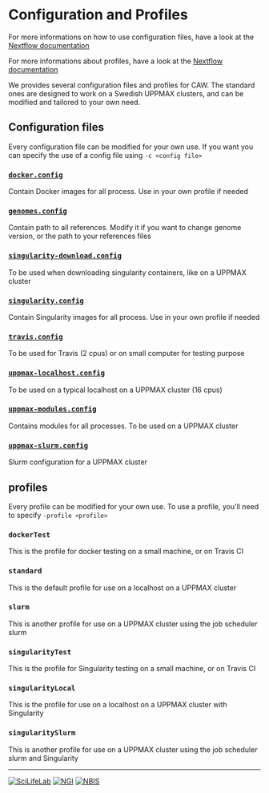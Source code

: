 # Configuration and Profiles

For more informations on how to use configuration files, have a look at the [Nextflow documentation](https://www.nextflow.io/docs/latest/config.html)

For more informations about profiles, have a look at the [Nextflow documentation](https://www.nextflow.io/docs/latest/config.html#config-profiles)

We provides several configuration files and profiles for CAW. The standard ones are designed to work on a Swedish UPPMAX clusters, and can be modified and tailored to your own need.

## Configuration files

Every configuration file can be modified for your own use. If you want you can specify the use of a config file using `-c <config file>`

### [`docker.config`](../configuration/docker.config)

Contain Docker images for all process. Use in your own profile if needed

### [`genomes.config`](../configuration/genomes.config)

Contain path to all references. Modify it if you want to change genome version, or the path to your references files

### [`singularity-download.config`](../configuration/singularity-download.config)

To be used when downloading singularity containers, like on a UPPMAX cluster

### [`singularity.config`](../configuration/singularity.config)

Contain Singularity images for all process. Use in your own profile if needed

### [`travis.config`](../configuration/travis.config)

To be used for Travis (2 cpus) or on small computer for testing purpose

### [`uppmax-localhost.config`](../configuration/uppmax-localhost.config)

To be used on a typical localhost on a UPPMAX cluster (16 cpus)

### [`uppmax-modules.config`](../configuration/uppmax-modules.config)

Contains modules for all processes. To be used on a UPPMAX cluster

### [`uppmax-slurm.config`](../configuration/uppmax-slurm.config)

Slurm configuration for a UPPMAX cluster

## profiles

Every profile can be modified for your own use. To use a profile, you'll need to specify `-profile <profile>`

### `dockerTest`

This is the profile for docker testing on a small machine, or on Travis CI

### `standard`

This is the default profile for use on a localhost on a UPPMAX cluster

### `slurm`

This is another profile for use on a UPPMAX cluster using the job scheduler slurm

### `singularityTest`

This is the profile for Singularity testing on a small machine, or on Travis CI

### `singularityLocal`

This is the profile for use on a localhost on a UPPMAX cluster with Singularity

### `singularitySlurm`

This is another profile for use on a UPPMAX cluster using the job scheduler slurm and Singularity


--------------------------------------------------------------------------------

[![](images/SciLifeLab_logo.png "SciLifeLab")][scilifelab-link]
[![](images/NGI_logo.png "NGI")][ngi-link]
[![](images/NBIS_logo.png "NBIS")][nbis-link]

[nbis-link]: https://www.nbis.se/
[ngi-link]: https://ngisweden.scilifelab.se/
[scilifelab-link]: https://www.scilifelab.se/
